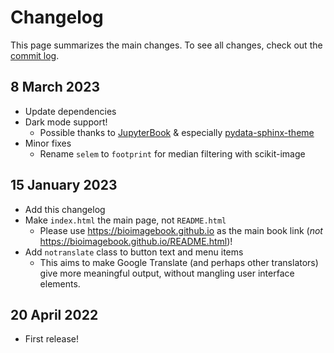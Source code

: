 Changelog
=========

This page summarizes the main changes.
To see all changes, check out the [commit log](https://github.com/bioimagebook/bioimagebook.github.io/commits/main).

## 8 March 2023

* Update dependencies
* Dark mode support!
  * Possible thanks to [JupyterBook](https://jupyterbook.org/en/stable/intro.html) & especially [pydata-sphinx-theme](https://pydata-sphinx-theme.readthedocs.io/)
* Minor fixes
  * Rename `selem` to `footprint` for median filtering with scikit-image

## 15 January 2023

* Add this changelog
* Make `index.html` the main page, not `README.html`
  * Please use https://bioimagebook.github.io as the main book link (*not* https://bioimagebook.github.io/README.html)!
* Add `notranslate` class to button text and menu items
  * This aims to make Google Translate (and perhaps other translators) give more meaningful output, without mangling user interface elements.


## 20 April 2022

* First release!